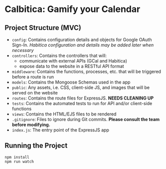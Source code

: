 # Calbitica: Gamify your Calendar

## Project Structure (MVC)
* `config`: Contains configuration details and objects for Google OAuth Sign-In. *Habitica configuration and details may be added later when necessary*
* `controllers`: Contains the controllers that will:
    * communicate with external APIs (GCal and Habitica)
    * expose data to the website in a RESTful API format
* `middleware`: Contains the functions, processes, etc. that will be triggered before a route is run
* `models`: Contains the Mongoose Schemas used in the app
* `public`: Any assets, i.e. CSS, client-side JS, and images that will be served on the website
* `routes`: Contains the route files for ExpressJS. **NEEDS CLEANING UP**
* `tests`: Contains the automated tests to run for API and/or client-side functions
* `views`: Contains the HTML/EJS files to be rendered
* `.gitignore`: Files to ignore during Git commits. **Please consult the team before modifying.**
* `index.js`: The entry point of the ExpressJS app

## Running the Project
```
npm install
npm run watch
```
